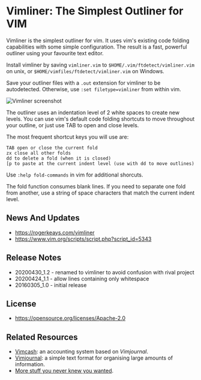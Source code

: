 # Vimliner: The Simplest Outliner for VIM

Vimliner is the simplest outliner for vim. It uses vim's existing code 
folding capabilities with some simple configuration. The result is a fast,
powerful outliner using your favourite text editor.

Install vimliner by saving `vimliner.vim` to `$HOME/.vim/ftdetect/vimliner.vim`
on unix, or `$HOME/vimfiles/ftdetect/vimliner.vim` on Windows.

Save your outliner files with a `.out` extension for vimliner to be 
autodetected. Otherwise, use `:set filetype=vimliner` from within vim.

![Vimliner screenshot](https://rogerkeays.com/ox/webcore/attachments/27730/vimliner-the-simplest-outliner-for-vim-screenshot.png?width=600&height=350)

The outliner uses an indentation level of 2 white spaces to create 
new levels. You can use vim's default code folding shortcuts to move
throughout your outline, or just use TAB to open and close levels.
 
The most frequent shortcut keys you will use are:

    TAB open or close the current fold
    zx close all other folds  
    dd to delete a fold (when it is closed)
    [p to paste at the current indent level (use with dd to move outlines)

Use `:help fold-commands` in vim for additional shorcuts.

The fold function consumes blank lines. If you need to separate one
fold from another, use a string of space characters that match the
current indent level.

## News And Updates

 - https://rogerkeays.com/vimliner
 - https://www.vim.org/scripts/script.php?script_id=5343

## Release Notes

 - 20200430_1.2 - renamed to vimliner to avoid confusion with rival project
 - 20200424_1.1 - allow lines containing only whitespace
 - 20160305_1.0 - initial release

## License

 - https://opensource.org/licenses/Apache-2.0

## Related Resources

  * [Vimcash](https://github.com/rogerkeays/vimcash): an accounting system based on *Vimjournal*.
  * [Vimjournal](https://github.com/rogerkeays/vimjournal): a simple text format for organising large amounts of information.
  * [More stuff you never knew you wanted](https://rogerkeays.com).

